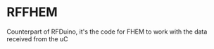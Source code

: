 RFFHEM
======

Counterpart of RFDuino, it's the code for FHEM to work with the data received from the uC
